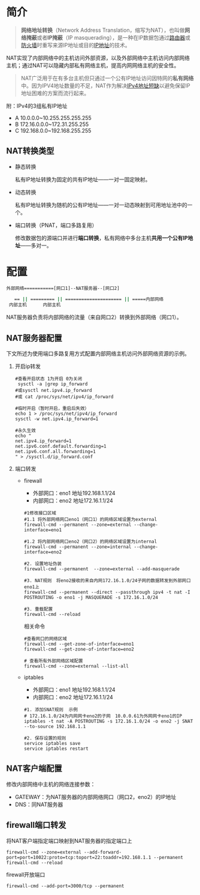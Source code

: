 # 简介

> **网络地址转换**（Network Address Translation，缩写为NAT），也叫做**网络掩蔽**或者**IP掩蔽**（IP masquerading），是一种在IP数据包通过[路由器](https://zh.wikipedia.org/wiki/%E8%B7%AF%E7%94%B1%E5%99%A8)或[防火墙](https://zh.wikipedia.org/wiki/%E9%98%B2%E7%81%AB%E5%A2%99)时重写来源IP地址或目的[IP地址](https://zh.wikipedia.org/wiki/IP%E5%9C%B0%E5%9D%80)的技术。

NAT实现了内部网络中的主机访问外部资源，以及外部网络中主机访问内部网络主机；通过NAT可以隐藏内部私有网络主机，提高内网网络主机的安全性。 

> NAT广泛用于在有多台主机但只通过一个公有IP地址访问因特网的**私有网络**中。因为IPV4地址数量的不足，NAT作为解决[IPv4地址短缺](https://zh.wikipedia.org/wiki/IPv4%E4%BD%8D%E5%9D%80%E6%9E%AF%E7%AB%AD)以避免保留IP地址困难的方案而流行起来。

附：IPv4的3组私有IP地址

- A  10.0.0.0~10.255.255.255.255
- B  172.16.0.0.0~172.31.255.255
- C  192.168.0.0~192.168.255.255

## NAT转换类型

- 静态转换

  私有IP地址转换为固定的共有IP地址——一对一固定映射。

- 动态转换

  私有IP地址转换为随机的公有IP地址——一对一动态映射到可用地址池中的一个。

- 端口转换（PNAT，端口多路复用）

  修改数据包的源端口并进行**端口转换**，私有网络中多台主机**共用一个公有IP地址**——多对一。

# 配置

```bash
外部网络===========[网口1]--NAT服务器--[网口2]
                                                                                            ||
   == || ========= || ===================== || =====内部网络
 内部主机      内部主机
```

NAT服务器负责将内部网络的流量（来自网口2）转换到外部网络（网口1）。

## NAT服务器配置

下文所述为使用端口多路复用方式配置内部网络主机访问外部网络资源的示例。

1. 开启ip转发

   ```shell
   #查看开启状态 1为开启 0为关闭
    sysctl -a |grep ip_forward
   #或sysctl net.ipv4.ip_forward
   #或 cat /proc/sys/net/ipv4/ip_forward
   
   #临时开启（暂时开启，重启后失效）
   echo 1 > /proc/sys/net/ipv4/ip_forward
   sysctl -w net.ipv4.ip_forward=1
   
   #永久生效
   echo "
   net.ipv4.ip_forward=1
   net.ipv6.conf.default.forwarding=1
   net.ipv6.conf.all.forwarding=1
   " > /sysctl.d/ip_forward.conf
   ```

2. 端口转发

   - firewall

     - 外部网口：eno1 地址192.168.1.1/24
     - 内部网口：eno2 地址172.16.1.1/24
   
     ```shell
     #1修改接口区域
     #1.1 将外部网络网口eno1（网口1）的网络区域设置为external
     firewall-cmd --permanent --zone=external --change-interface=eno1
     
     #1.2 将内部网络网口eno2（网口2）的网络区域设置为internal
     firewall-cmd --permanent --zone=internal --change-interface=eno2
     
     #2. 设置地址伪装
     firewall-cmd --permanent  --zone=external --add-masquerade
     
     #3. NAT规则　将eno2接收的来自内网172.16.1.0/24子网的数据转发到外部网口eno1上
     firewall-cmd --permanent --direct --passthrough ipv4 -t nat -I POSTROUTING -o eno1 -j MASQUERADE -s 172.16.1.0/24
     
     #3. 重载配置
     firewall-cmd --reload
     ```
   
     相关命令
   
     ```shell
     #查看网口的网络区域
     firewall-cmd --get-zone-of-interface=eno1
     firewall-cmd --get-zone-of-interface=eno2
     
     # 查看所有外部网络区域配置
     firewall-cmd --zone=external --list-all
     ```
   
   - iptables
   
     - 外部网口：eno1 地址192.168.1.1/24
     - 内部网口：eno2 地址172.16.1.1/24
   
     ```shell
     #1. 添加SNAT规则  示例
     # 172.16.1.0/24为内网网卡eno2的子网　10.0.0.61为外网网卡eno1的IP
     iptables -t nat -A POSTROUTING -s 172.16.1.0/24 -o eno2 -j SNAT --to-source 192.168.1.1
     
     #2. 保存设置的规则
     service iptables save            
     service iptables restart
     ```
   
     

## NAT客户端配置

修改内部网络中主机的网络连接参数：

- GATEWAY：为NAT服务器的内部网络网口（网口2，eno2）的IP地址
- DNS：同NAT服务器



## firewall端口转发

将NAT客户端指定端口映射到NAT服务器的指定端口上

```shell
firewall-cmd --zone=external --add-forward-port=port=10022:proto=tcp:toport=22:toaddr=192.168.1.1 --permanent
firewall-cmd --reload
```

firewall开放端口

```shell
firewall-cmd --add-port=3000/tcp --permanent
```

